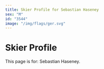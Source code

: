 ```yaml
---
title: Skier Profile for Sebastian Haseney
sex: "M"
id: "3544"
image: "/img/flags/ger.svg" 
---
```


# Skier Profile

This page is for: Sebastian Haseney.
    